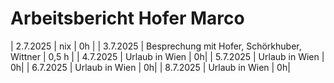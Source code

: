 # Arbeitsbericht Hofer Marco

| 2.7.2025 | nix | 0h |
| 3.7.2025 | Besprechung mit Hofer, Schörkhuber, Wittner | 0,5 h |
| 4.7.2025 | Urlaub in Wien | 0h|
| 5.7.2025 | Urlaub in Wien | 0h|
| 6.7.2025 | Urlaub in Wien | 0h|
| 8.7.2025 | Urlaub in Wien | 0h|
